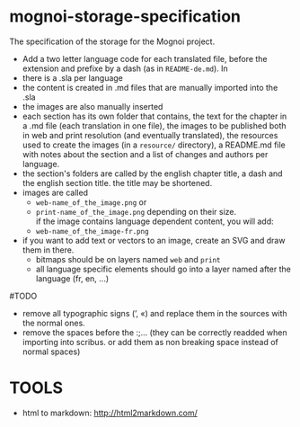 mognoi-storage-specification
============================

The specification of the storage for the Mognoi project.

- Add a two letter language code for each translated file, before the extension and prefixe by a dash (as in `README-de.md`). In
- there is a .sla per language
- the content is created in .md files that are manually imported into the .sla
- the images are also manually inserted
- each section has its own folder that contains, the text for the chapter in a .md file (each translation in one file), the images to be published both in web and print resolution (and eventually translated), the resources used to create the images (in a `resource/` directory), a README.md file with notes about the section and a list of changes and authors per language.
- the section's folders are called by the english chapter title, a dash and the english section title. the title may be shortened.
- images are called
  - `web-name_of_the_image.png` or
  - `print-name_of_the_image.png`
  depending on their size.  
  if the image contains language dependent content, you will add:
  - `web-name_of_the_image-fr.png`
- if you want to add text or vectors to an image, create an SVG and draw them in there.
  - bitmaps should be on layers named `web` and `print`
  - all language specific elements should go into a layer named after the language (fr, en, ...)

#TODO
- remove all typographic signs (’, «) and replace them in the sources with the normal ones.
- remove the spaces before the :;... (they can be correctly readded when importing into scribus. or add them as non breaking space instead of normal spaces)


# TOOLS

- html to markdown: <http://html2markdown.com/>
